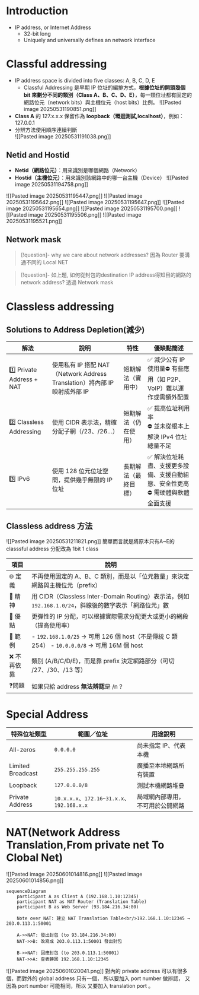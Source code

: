 # Introduction
- IP address, or Internet Address
	- 32-bit long
	- Uniquely and universally defines an network interface
# Classful addressing
- IP address space is divided into five classes: A, B, C, D, E 
	- Classful Addressing 是早期 IP 位址的編排方式，**根據位址的開頭幾個 bit 來劃分不同的類別（Class A、B、C、D、E）**，每一類位址都有固定的網路位元（network bits）與主機位元（host bits）比例。
![[Pasted image 20250531190851.png]]
- **Class A** 的 127.x.x.x 保留作為 **loopback（環迴測試,localhost）**，例如：127.0.0.1
-   分辨方法使用順序連續判斷   
		![[Pasted image 20250531191038.png]]

## Netid and Hostid
- **Netid（網路位元）**：用來識別是哪個網路（Network）
- **Hostid（主機位元）**：用來識別該網路中的哪一台主機（Device）
![[Pasted image 20250531194758.png]]

![[Pasted image 20250531195447.png]]
![[Pasted image 20250531195642.png]]
![[Pasted image 20250531195647.png]]
![[Pasted image 20250531195654.png]]
![[Pasted image 20250531195700.png]]
![[Pasted image 20250531195506.png]]
![[Pasted image 20250531195521.png]]
## Network mask
> [!question]-  why we care about network addresses?
> 因為 Router 要溝通不同的 Local NET

> [!question]- 如上題, 如何從封包的destination IP address得知目的網路的network address?
> 透過 Network mask

# Classless addressing

## Solutions to Address Depletion(減少)

| 解法                        | 說明                                                         | 特性         | 優缺點簡述                                        |
| ------------------------- | ---------------------------------------------------------- | ---------- | -------------------------------------------- |
| 1️⃣ Private Address + NAT | 使用私有 IP 搭配 NAT（Network Address Translation）將內部 IP 映射成外部 IP | 短期解法（實用中）  | ✅ 減少公有 IP 使用量⛔ 有些應用（如 P2P、VoIP）難以運作或需額外配置    |
| 2️⃣ Classless Addressing  | 使用 CIDR 表示法，精確分配子網（/23、/26…）                               | 短期解法（仍在使用） | ✅ 提高位址利用率<br>⛔ 並未從根本上解決 IPv4 位址總量不足          |
| 3️⃣ IPv6                  | 使用 128 位元位址空間，提供幾乎無限的 IP 位址                                | 長期解法（最終目標） | ✅ 解決位址耗盡、支援更多設備、支援自動組態、安全性更高<br>⛔ 需硬體與軟體全面支援 |
## Classless address 方法

![[Pasted image 20250531211821.png]]
簡單而言就是將原本只有A~E的classsful address 分配改為 1bit 1 class

| 項目     | 說明                                                                              |
| ------ | ------------------------------------------------------------------------------- |
| 🌐 定義  | 不再使用固定的 A、B、C 類別，而是以「位元數量」來決定網路與主機位元（prefix）                                    |
| 🧠 精神  | 用 CIDR（Classless Inter-Domain Routing）表示法，例如 `192.168.1.0/24`，斜線後的數字表示「網路位元」數   |
| 🎯 優點  | 更彈性的 IP 分配，可以根據實際需求分配更大或更小的網段（提高使用率）                                            |
| 🔁 範例  | - `192.168.1.0/25` → 可用 126 個 host（不是傳統 C 類 254） - `10.0.0.0/8` → 可用 16M 個 host |
| ❌ 不再依靠 | 類別 (A/B/C/D/E)，而是靠 prefix 決定網路部分（可切 /27、/30、/13 等）                              |
| ❓問題    | 如果只給 address **無法辨認**是 /n ?                                                     |
# Special Address
|特殊位址類型|範圍／位址|用途說明|
|---|---|---|
|All-zeros|`0.0.0.0`|尚未指定 IP、代表本機|
|Limited Broadcast|`255.255.255.255`|廣播至本地網路所有裝置|
|Loopback|`127.0.0.0/8`|測試本機網路堆疊|
|Private Address|`10.x.x.x`、`172.16~31.x.x`、`192.168.x.x`|局域網內部專用，不可用於公開網路|
# NAT(Network Address Translation,From private net To Clobal Net)
![[Pasted image 20250601014816.png]]
![[Pasted image 20250601014856.png]]
```mermaid
sequenceDiagram
    participant A as Client A (192.168.1.10:12345)
    participant NAT as NAT Router (Translation Table)
    participant B as Web Server (93.184.216.34:80)

    Note over NAT: 建立 NAT Translation Table<br/>192.168.1.10:12345 → 203.0.113.1:50001

    A->>NAT: 發出封包 (to 93.184.216.34:80)
    NAT->>B: 改寫成 203.0.113.1:50001 發出封包

    B->>NAT: 回應封包 (to 203.0.113.1:50001)
    NAT->>A: 查表轉回 192.168.1.10:12345

```
![[Pasted image 20250601020041.png]]
對內的 private address 可以有很多個，而對外的 global address 只有一個， 所以要加入 port number 做辨認， 又因為 port number 可能相同，所以 又要加入 translation port 。